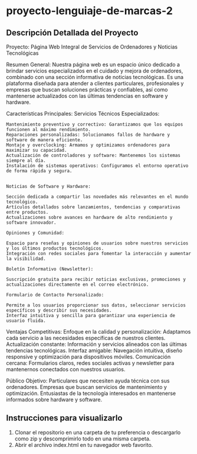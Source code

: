 # proyecto-lenguiaje-de-marcas-2

## Descripción Detallada del Proyecto

Proyecto: Página Web Integral de Servicios de Ordenadores y Noticias Tecnológicas

Resumen General: Nuestra página web es un espacio único dedicado a brindar servicios especializados en el cuidado y mejora de ordenadores, combinado con una sección informativa de noticias tecnológicas. Es una plataforma diseñada para atender a clientes particulares, profesionales y empresas que buscan soluciones prácticas y confiables, así como mantenerse actualizados con las últimas tendencias en software y hardware.

Características Principales:
    Servicios Técnicos Especializados:

    Mantenimiento preventivo y correctivo: Garantizamos que los equipos funcionen al máximo rendimiento.
    Reparaciones personalizadas: Solucionamos fallos de hardware y software de manera eficiente.
    Montaje y overclocking: Armamos y optimizamos ordenadores para maximizar su capacidad.
    Actualización de controladores y software: Mantenemos los sistemas siempre al día.
    Instalación de sistemas operativos: Configuramos el entorno operativo de forma rápida y segura.


    Noticias de Software y Hardware:

    Sección dedicada a compartir las novedades más relevantes en el mundo tecnológico.
    Artículos detallados sobre lanzamientos, tendencias y comparativas entre productos.
    Actualizaciones sobre avances en hardware de alto rendimiento y software innovador.

    Opiniones y Comunidad:

    Espacio para reseñas y opiniones de usuarios sobre nuestros servicios y los últimos productos tecnológicos.
    Integración con redes sociales para fomentar la interacción y aumentar la visibilidad.

    Boletín Informativo (Newsletter):

    Suscripción gratuita para recibir noticias exclusivas, promociones y actualizaciones directamente en el correo electrónico.

    Formulario de Contacto Personalizado:

    Permite a los usuarios proporcionar sus datos, seleccionar servicios específicos y describir sus necesidades.
    Interfaz intuitiva y sencilla para garantizar una experiencia de usuario fluida.

Ventajas Competitivas:
    Enfoque en la calidad y personalización: Adaptamos cada servicio a las necesidades específicas de nuestros clientes.
    Actualización constante: Información y servicios alineados con las últimas tendencias tecnológicas.
    Interfaz amigable: Navegación intuitiva, diseño responsive y optimización para dispositivos móviles.
    Comunicación cercana: Formularios claros, redes sociales activas y newsletter para mantenernos conectados con nuestros usuarios.

Público Objetivo:
    Particulares que necesiten ayuda técnica con sus ordenadores.
    Empresas que buscan servicios de mantenimiento y optimización.
    Entusiastas de la tecnología interesados en mantenerse informados sobre hardware y software.


## Instrucciones para visualizarlo

1. Clonar el repositorio en una carpeta de tu preferencia o descargarlo como zip y descomprimirlo todo en una misma carpeta.
2. Abrir el archivo index.html en tu navegador web favorito.


